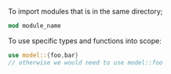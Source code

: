 
To import modules that is in the same directory;
```rust
mod module_name
```

To use specific types and functions into scope:
```rust
use model::{foo,bar}
// otherwise we would need to use model::foo 
```
